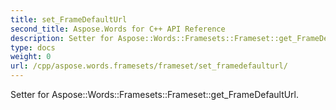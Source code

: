 ```yaml
---
title: set_FrameDefaultUrl
second_title: Aspose.Words for C++ API Reference
description: Setter for Aspose::Words::Framesets::Frameset::get_FrameDefaultUrl. 
type: docs
weight: 0
url: /cpp/aspose.words.framesets/frameset/set_framedefaulturl/
---
```


Setter for Aspose::Words::Framesets::Frameset::get_FrameDefaultUrl. 

